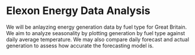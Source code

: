 # Elexon Energy Data Analysis

We will be anlayzing energy generation data by fuel type for Great Britain. We aim to analyze seasonality by plotting generation by fuel type against daily average temperature. We may also compare daily forecast and actual generation to assess how accurate the forecasting model is.